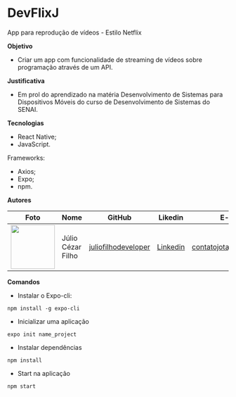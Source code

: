 # DevFlixJ
App para reprodução de vídeos -  Estilo Netflix

**Objetivo**

- Criar um app com funcionalidade de streaming de vídeos sobre programação através de um API. 

**Justificativa**

- Em prol do aprendizado na matéria Desenvolvimento de Sistemas para Dispositivos Móveis do curso de Desenvolvimento de Sistemas do SENAI.

**Tecnologias**

- React Native;
- JavaScript.

Frameworks:

- Axios;
- Expo;
- npm.

**Autores**

Foto | Nome | GitHub | Likedin | E-mail
---- | ---- | ------ | ------- | ------
<img src="Doc/Perfil - Júlio.jpeg" width="100px"> | Júlio Cézar Filho | [juliofilhodeveloper](https://github.com/juliofilhodeveloper) | [Linkedin](https://www.linkedin.com/in/j%C3%BAlio-c%C3%A9zar-filho-66294719a/) | contatojotaj@gmail.com

**Comandos**

* Instalar o Expo-cli:

`npm install -g expo-cli`

* Inicializar uma aplicação

`expo init name_project`

* Instalar dependências

`npm install`

* Start na aplicação

`npm start`